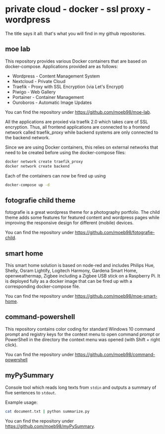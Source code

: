 # private cloud - docker - ssl proxy - wordpress

The title says it all:
that's what you will find in my github repositories.

## moe lab

This repository provides
various Docker containers that are based on docker-compose.
Applications provided are as follows:

- Wordpress - Content Management System
- Nextcloud - Private Cloud
- Traefik - Proxy with SSL Encryption (via Let's Encrypt)
- Piwigo - Web Gallery
- Portainer - Container Management
- Ouroboros - Automatic Image Updates

You can find the repository under
<https://github.com/moeb98/moe-lab>.

All the applications are proxied via traefik 2.0 which takes care
of SSL encryption. Thus, all frontend applications are connected
to a frontend network called traefik_proxy while backend systems
are only connected to the backend network.

Since we are using Docker containers, this relies on external
networks that need to be created before using the docker-compose
files:

```bash
docker network create traefik_proxy
docker network create backend
```

Each of the containers can now be fired up using

```bash
docker-compose up -d
```

## fotografie child theme

fotografie is a great wordpress theme for a photography portfolio.
The child theme
adds some features for featured content and wordpress pages while
improving the responsive design for different (mobile) devices.

You can find the repository under
<https://github.com/moeb98/fotografie-child>.

## smart home

This smart home solution is based on node-red and includes Philips
Hue, Shelly, Osram Lightify, Logitech Harmony, Gardena Smart Home,
openweathermap, Zigbee including a Zigbee USB stick on a Raspberry
Pi. It is deployed fully as a docker image that can be fired up
with a corresponding docker-compose file.

You can find the repository under
<https://github.com/moeb98/moe-smart-home>.

## command-powershell

This repository contains color coding for standard Windows 10
command prompt and registry keys for the context menu to open command
prompt or PowerShell in the directory the context menu was opened
(with Shift + right click).

You can find the repository under
<https://github.com/moeb98/command-powershell>

## myPySummary

Console tool which reads long texts from `stdin` and outputs a summary of five sentences to `stdout`.

Example usage:

```bash
cat document.txt | python summarize.py
```

You can find the repository under
<https://github.com/moeb98/myPySummary>.
